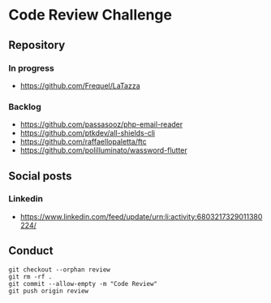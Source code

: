 # Code Review Challenge

## Repository

### In progress

- https://github.com/Frequel/LaTazza

### Backlog

- https://github.com/passasooz/php-email-reader
- https://github.com/ptkdev/all-shields-cli
- https://github.com/raffaellopaletta/ftc
- https://github.com/polilluminato/wassword-flutter

## Social posts

### Linkedin

- https://www.linkedin.com/feed/update/urn:li:activity:6803217329011380224/

## Conduct

```shell
git checkout --orphan review
git rm -rf .
git commit --allow-empty -m "Code Review"
git push origin review
```
